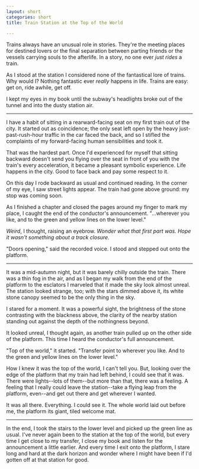 ```yaml
---
layout: short
categories: short
title: Train Station at the Top of the World

---
```


Trains always have an unusual role in stories. They're the meeting places for
destined lovers or the final separation between parting friends or the vessels
carrying souls to the afterlife. In a story, no one ever *just rides* a train.

As I stood at the station I considered none of the fantastical lore of trains.
Why would I? Nothing fantastic ever *really* happens in life. Trains are easy:
get on, ride awhile, get off.

I kept my eyes in my book until the subway's headlights broke out of the tunnel
and into the dusty station air.

---

I have a habit of sitting in a rearward-facing seat on my first train out of
the city. It started out as coincidence; the only seat left open by the heavy
just-past-rush-hour traffic in the car faced the back, and so I stifled the
complaints of my forward-facing human sensibilities and took it.

That was the hardest part. Once I'd experienced for myself that sitting
backward doesn't send you flying over the seat in front of you with the train's
every acceleration, it became a pleasant symbolic experience. Life happens in
the city. Good to face back and pay some respect to it.

On this day I rode backward as usual and continued reading. In the corner of my
eye, I saw street lights appear. The train had gone above ground: my stop was
coming soon.

As I finished a chapter and closed the pages around my finger to mark my place,
I caught the end of the conductor's announcement. "...wherever you like, and to
the green and yellow lines on the lower level."

*Weird*, I thought, raising an eyebrow. *Wonder what that first part was. Hope
it wasn't something about a track closure.*

"Doors opening," said the recorded voice. I stood and stepped out onto the
platform.

---

It was a mid-autumn night, but it was barely chilly outside the train. There
was a thin fog in the air, and as I began my walk from the end of the platform
to the esclators I marveled that it made the sky look almost unreal. The
station looked strange, too; with the stars dimmed above it, its white stone
canopy seemed to be the only thing in the sky.

I stared for a moment. It was a powerful sight, the brightness of the stone
contrasting with the blackness above, the clarity of the nearby station
standing out against the depth of the nothingness beyond.

It looked unreal, I thought again, as another train pulled up on the other side
of the platform. This time I heard the conductor's full announcement.

"Top of the world," it started. "Transfer point to wherever you like. And to
the green and yellow lines on the lower level."

How I knew it was the top of the world, I can't tell you. But, looking over the
edge of the platform that my train had left behind, I could see that it was.
There were lights--lots of them--but more than that, there was a feeling. A
feeling that I really could leave the station--take a flying leap from the
platform, even--and get out there and get wherever I wanted.

It was all there. Everything. I could see it. The whole world laid out before
me, the platform its giant, tiled welcome mat.

---

In the end, I took the stairs to the lower level and picked up the green line
as usual. I've never again been to the station at the top of the world, but
every time I get close to my transfer, I close my book and listen for the
announcement a little earlier. And every time I exit onto the platform, I stare
long and hard at the dark horizon and wonder where I might have been if
I'd gotten off at that station for good.
